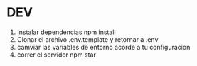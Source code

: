 # DEV

1. Instalar dependencias npm install
2. Clonar el archivo .env.template y retornar a .env
3. camviar las variables de entorno acorde a tu configuracion
4. correr el servidor npm star
